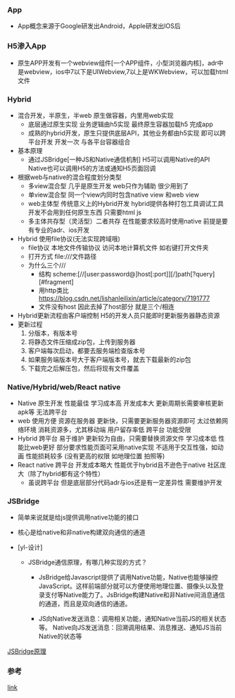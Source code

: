 ### App 
- App概念来源于Google研发出Android，Apple研发出IOS后
### H5渗入App
- 原生APP开发有一个webview组件[一个APP组件，小型浏览器内核]，adr中是webview，ios中7以下是UIWebview,7以上是WKWebview，可以加载html文件
### Hybrid
- 混合开发，半原生，半web 原生做容器，内里用web实现
    + 底层通过原生实现 业务逻辑由h5实现 最终原生容器加载h5 完成app
    + 成熟的hybrid开发，原生只提供底层API，其他业务都由h5实现 即可以跨平台开发 开发一次 与各平台容器组合
- 基本原理
    + 通过JSBridge[一种JS和Native通信机制] H5可以调用Native的API Native也可以调用H5的方法或通知H5页面回调
- 根据web与native的混合程度划分类型
    + 多view混合型 几乎是原生开发 web只作为辅助 很少用到了
    + 单view混合型 同一个view内同时包含native view 和web view
    + web主体型 传统意义上的Hybrid开发 hybrid提供各种打包工具调试工具 开发不会用到任何原生东西 只需要html js
    + 多主体共存型（灵活型）二者共存 在性能要求较高时使用native 前提是要有专业的adr、ios开发
- Hybrid 使用file协议(无法实现跨域哦)
    + file协议 本地文件传输协议 访问本地计算机文件 如右键打开文件夹
    + 打开方式 file:///文件路径
    + 为什么三个/// 
        * 结构 scheme:[//[user:password@]host[:port]][/]path[?query][#fragment]
        * 用http类比 https://blog.csdn.net/lishanleilixin/article/category/7191777
        * 文件没有host 因此去掉了host部分 就是三个/相连
- Hybrid更新流程由客户端控制 H5的开发人员只能即时更新服务器静态资源
- 更新过程
    1. 分版本，有版本号
    2. 将静态文件压缩成zip包，上传到服务器
    3. 客户端每次启动，都要去服务端检查版本号
    4. 如果服务端版本号大于客户端版本号，就去下载最新的zip包
    5. 下载完之后解压包，然后将现有文件覆盖
### Native/Hybrid/web/React native
- Native 原生开发 性能最佳 学习成本高 开发成本大 更新周期长需要审核更新apk等 无法跨平台
- web 使用方便 资源在服务器 更新快，只需要更新服务器资源即可 太过依赖网络环境 消耗资源多，尤其移动端 用户留存率低 跨平台 功能受限
- Hybrid 跨平台 易于维护 更新较为自由，只需要替换资源文件 学习成本低 性能比web更好 部分要求性能页面可采用native实现 不适用于交互性强，如动画 性能损耗较多 (没有更高的权限 如地理位置 拍照等)
- React native 跨平台 开发成本略大 性能优于hybrid且不逊色于native 社区庞大（除了hybrid都有这个特性）
    + 虽说跨平台 但是底层部分代码adr与ios还是有一定差异性 需要维护开发
### JSBridge
- 简单来说就是给js提供调用native功能的接口
- 核心是给native和非native构建双向通信的通道

- [yl-设计]
    + JSBridge通信原理，有哪几种实现的方式？

        * JsBridge给Javascript提供了调用Native功能，Native也能够操控JavaScript。这样前端部分就可以方便使用地理位置、摄像头以及登录支付等Native能力了。JsBridge构建Native和非Native间消息通信的通道，而且是双向通信的通道。

        * JS向Native发送消息：调用相关功能，通知Native当前JS的相关状态等。 Native向JS发送消息：回溯调用结果、消息推送、通知JS当前Native的状态等

[JSBridge原理](https://juejin.im/post/5abca877f265da238155b6bc)
### 参考
[link](https://www.cnblogs.com/dailc/p/5930231.html)
